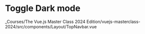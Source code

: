 # Toggle Dark mode

_Courses/The Vue.js Master Class 2024 Edition/vuejs-masterclass-2024/src/components/Layout/TopNavbar.vue